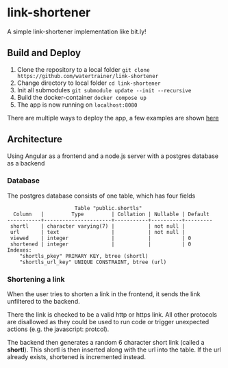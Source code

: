 # link-shortener
A simple link-shortener implementation like bit.ly!
## Build and Deploy
1. Clone the repository to a local folder `git clone https://github.com/watertrainer/link-shortener`
2. Change directory to local folder `cd link-shortener`
3. Init all submodules `git submodule update --init --recursive`
4. Build the docker-container `docker compose up`
5. The app is now running on `localhost:8080`

There are multiple ways to deploy the app, a few examples are shown [here](https://docs.docker.com/language/java/deploy/)
## Architecture
Using Angular as a frontend and a node.js server with a postgres database as a backend
### Database
The postgres database consists of one table, which has four fields
```
                      Table "public.shortls"
  Column   |         Type         | Collation | Nullable | Default
-----------+----------------------+-----------+----------+---------
 shortl    | character varying(7) |           | not null |
 url       | text                 |           | not null |
 viewed    | integer              |           |          | 0
 shortened | integer              |           |          | 0
Indexes:
    "shortls_pkey" PRIMARY KEY, btree (shortl)
    "shortls_url_key" UNIQUE CONSTRAINT, btree (url)
```
    
    
    
### Shortening a link
When the user tries to shorten a link in the frontend, it sends the link unfiltered to the backend.

There the link is checked to be a valid http or https link. All other protocols are disallowed as they could be used to run code or trigger unexpected actions (e.g. the javascript: protcol).

The backend then generates a random 6 character short link (called a **shortl**). This shortl is then inserted along with the url into the table. If the url already exists, shortened is incremented instead.
